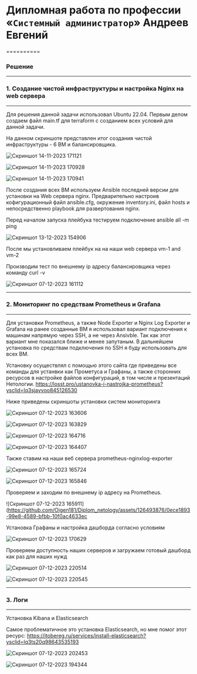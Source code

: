 # Дипломная работа по профессии «`Системный администратор`» Андреев Евгений

==========

### Решение

---

### 1. Создание чистой инфраструктуры и настройка Nginx на web сервера

---

Для решения данной задачи использовал Ubuntu 22.04. Первым делом создаем файл main.tf для terraform с созданием всех условий для данной задачи.


На данном скриншоте представлен итог создания чистой инфраструктуры - 6 ВМ и балансировщика.

![Скриншот 14-11-2023 171121](https://github.com/Oigen181/Diplom_netology/assets/126493876/d050b939-84cd-4d7c-b770-53b4b725541c)

![Скриншот 14-11-2023 170928](https://github.com/Oigen181/Diplom_netology/assets/126493876/2549944c-ca21-4b1b-9e87-71c3d6714ce8)

![Скриншот 14-11-2023 170941](https://github.com/Oigen181/Diplom_netology/assets/126493876/4ca4349b-83d2-40d0-82f7-1e6fb1c7bde3)

После создания всех ВМ используем Ansible последней версии для установки на Web сервера nginx. Предварительно настроив кофигурационный файл ansible.cfg, окружение inventory.ini, файл hosts и непосредственно playbook для развертования nginx.

Перед началом запуска плейбука тестируем подключение ansible all -m ping 

![Скриншот 13-12-2023 154906](https://github.com/Oigen181/Diplom_netology/assets/126493876/aeaab6e5-fee2-400b-82ef-df02e37a394e)

После мы установливаем плейбук на на наши web сервера vm-1 and vm-2

Производим тест по внешнему ip адресу балансировщика через команду curl -v 

![Скриншот 07-12-2023 161112](https://github.com/Oigen181/Diplom_netology/assets/126493876/7f5445fe-a155-4bf0-a845-091a7f24600f)

---

### 2. Мониторинг по средствам Prometheus и Grafana

----

Для установки Prometheus, а также Node Exporter и Nginx Log Exporter и Grafana на ранее созданные ВМ я использовал вариант подключения к машинам напрямую через SSH, а не через Ansivble. Так как этот вариант мне показался ближе и менее запутаным. 
В дальнейшем установка по средствам подключения по SSH я буду использовать для всех ВМ.


Установку осуществлял с помощью этого сайта где приведены все команды для устанвки как Прометуса и Графаны, а также сторонних ресурсов в настройке файлов конфигураций, в том числе и презентаций Нетологии.
https://losst.pro/ustanovka-i-nastrojka-prometheus?ysclid=lq3sjayvoo845126530

Ниже приведены скриншоты установки систем мониторинга

![Скриншот 07-12-2023 163606](https://github.com/Oigen181/Diplom_netology/assets/126493876/c5cc70a1-66d6-42e0-95b2-6cb352d8b1aa)

![Скриншот 07-12-2023 163829](https://github.com/Oigen181/Diplom_netology/assets/126493876/a1ab3fe8-6dcd-4dbb-8587-915a42de1c8f)

![Скриншот 07-12-2023 164716](https://github.com/Oigen181/Diplom_netology/assets/126493876/bc8a6c7d-e455-4c7e-ac99-e025c7075b6e)

![Скриншот 07-12-2023 164407](https://github.com/Oigen181/Diplom_netology/assets/126493876/7148a353-7b71-4870-8356-4f036380a046)


Также ставим на наши веб сервера prometheus-nginxlog-exporter 

![Скриншот 07-12-2023 165724](https://github.com/Oigen181/Diplom_netology/assets/126493876/d41d2037-bb92-4d15-bc03-860393c3880b)

![Скриншот 07-12-2023 165846](https://github.com/Oigen181/Diplom_netology/assets/126493876/47c4cd04-b556-451f-9a0b-a43ee137823a)

Проверяем и заходим по внешнему ip адресу на Prometheus.


![Скриншот 07-12-2023 165911](https://github.com/Oigen181/Diplom_netology/assets/126493876/0ece1893-99e8-4589-bfbb-10f0ac4633ec

Установка Графаны и настройка дашборда согласно условиям

![Скриншот 07-12-2023 170629](https://github.com/Oigen181/Diplom_netology/assets/126493876/2c8e0736-fa90-4de6-a949-1bd8dc288e5f)

Проверяем доступность наших серверов и загружаем готовый дашборд как раз для наших нужд


![Скриншот 07-12-2023 220514](https://github.com/Oigen181/Diplom_netology/assets/126493876/ed17b232-9fad-4887-9ff2-d787568d15ee)


![Скриншот 07-12-2023 220545](https://github.com/Oigen181/Diplom_netology/assets/126493876/73ccf4eb-07a7-4a24-b051-609cb3b028a4)

---

### 3. Логи

---

Установка Kibana и Elasticsearch

Самое проблематичное это установка Elasticsearch, но мне помог этот ресурс:
https://itobereg.ru/services/install-elasticsearch?ysclid=lq3ts20q98643535193


![Скриншот 07-12-2023 202453](https://github.com/Oigen181/Diplom_netology/assets/126493876/c442d0f6-b5d3-4b91-af84-e4a360df0ca2)


![Скриншот 07-12-2023 194344](https://github.com/Oigen181/Diplom_netology/assets/126493876/099f9c8a-1208-4120-9f5f-8d85df742e54)




